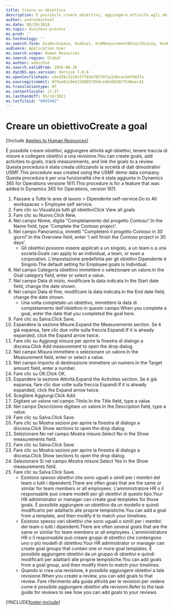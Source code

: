 ```yaml
---
title: Creare un obiettivo
description: È possibile creare obiettivi, aggiungere attività agli obiettivi, tenere traccia di misure e collegare obiettivi a una revisione.
author: andreabichsel
ms.date: 08/29/2018
ms.topic: business-process
ms.prod: ''
ms.technology: ''
ms.search.form: EssWorkspace, HcmGoal, HcmMeasurementDetailDialog, HcmPerfJournalAdd, HcmGoalChangeSettings, HcmEmployeeDevelopmentWorkspace
audience: Application User
ms.search.scope: Human Resources
ms.search.region: Global
ms.author: anbichse
ms.search.validFrom: 2016-06-30
ms.dyn365.ops.version: Version 7.0.0
ms.openlocfilehash: c6e329c2219c57f83ef02f9fa224bcac84fb83fa
ms.sourcegitcommit: 879ee8a10e6158885795dce4b3db5077540eec41
ms.translationtype: HT
ms.contentlocale: it-IT
ms.lasthandoff: 05/18/2021
ms.locfileid: "6055462"
---
```

# <a name="create-a-goal"></a><span data-ttu-id="67235-103">Creare un obiettivo</span><span class="sxs-lookup"><span data-stu-id="67235-103">Create a goal</span></span>

[!include [Applies to Human Resources](../includes/applies-to-hr.md)]

<span data-ttu-id="67235-104">È possibile creare obiettivi, aggiungere attività agli obiettivi, tenere traccia di misure e collegare obiettivi a una revisione.</span><span class="sxs-lookup"><span data-stu-id="67235-104">You can create goals, add activities to goals, track measurements, and link the goals to a review.</span></span> <span data-ttu-id="67235-105">Questa procedura è stata creata utilizzando la società di dati dimostrativi USMF.</span><span class="sxs-lookup"><span data-stu-id="67235-105">This procedure was created using the USMF demo data company.</span></span> <span data-ttu-id="67235-106">Questa procedura è per una funzionalità che è stata aggiunta in Dynamics 365 for Operations versione 1611.</span><span class="sxs-lookup"><span data-stu-id="67235-106">This procedure is for a feature that was added in Dynamics 365 for Operations, version 1611.</span></span>

1. <span data-ttu-id="67235-107">Passare a Tutte le aree di lavoro > Dipendente self-service.</span><span class="sxs-lookup"><span data-stu-id="67235-107">Go to All workspaces > Employee self service.</span></span>
2. <span data-ttu-id="67235-108">Fare clic su Visualizza tutti gli obiettivi</span><span class="sxs-lookup"><span data-stu-id="67235-108">Click View all goals</span></span>
3. <span data-ttu-id="67235-109">Fare clic su Nuovo.</span><span class="sxs-lookup"><span data-stu-id="67235-109">Click New.</span></span>
4. <span data-ttu-id="67235-110">Nel campo Nome, digita "Completamento del progetto Contoso".</span><span class="sxs-lookup"><span data-stu-id="67235-110">In the Name field, type 'Complete the Contoso project'.</span></span>
5. <span data-ttu-id="67235-111">Nel campo Panoramica, immetti "Completerò il progetto Contoso in 30 giorni".</span><span class="sxs-lookup"><span data-stu-id="67235-111">In the Overview field, enter 'I will finish the Contoso project in 30 days'.</span></span>
    * <span data-ttu-id="67235-112">Gli obiettivi possono essere applicati a un singolo, a un team o a una società.</span><span class="sxs-lookup"><span data-stu-id="67235-112">Goals can apply to an individual, a team, or even a corporation.</span></span> <span data-ttu-id="67235-113">L'impostazione predefinita per gli obiettivi Dipendente è Singolo.</span><span class="sxs-lookup"><span data-stu-id="67235-113">The default setting for Employee goals is Individual.</span></span>  
6. <span data-ttu-id="67235-114">Nel campo Categoria obiettivo immettere o selezionare un valore.</span><span class="sxs-lookup"><span data-stu-id="67235-114">In the Goal category field, enter or select a value.</span></span>
7. <span data-ttu-id="67235-115">Nel campo Data di inizio, modificare la data indicata.</span><span class="sxs-lookup"><span data-stu-id="67235-115">In the Start date field, change the date shown.</span></span>
8. <span data-ttu-id="67235-116">Nel campo Data di fine, modificare la data indicata.</span><span class="sxs-lookup"><span data-stu-id="67235-116">In the End date field, change the date shown.</span></span>
    * <span data-ttu-id="67235-117">Una volta completato un obiettivo, immettere la data di completamento dell'obiettivo in questo campo.</span><span class="sxs-lookup"><span data-stu-id="67235-117">When you complete a goal, enter the date that you completed the goal here.</span></span>  
9. <span data-ttu-id="67235-118">Fare clic su Salva.</span><span class="sxs-lookup"><span data-stu-id="67235-118">Click Save.</span></span>
10. <span data-ttu-id="67235-119">Espandere la sezione Misure.</span><span class="sxs-lookup"><span data-stu-id="67235-119">Expand the Measurements section.</span></span> <span data-ttu-id="67235-120">Se è già espansa, fare clic due volte sulla freccia Espandi.</span><span class="sxs-lookup"><span data-stu-id="67235-120">If it is already expanded, click the Expand arrow twice.</span></span>
11. <span data-ttu-id="67235-121">Fare clic su Aggiungi misura per aprire la finestra di dialogo a discesa.</span><span class="sxs-lookup"><span data-stu-id="67235-121">Click Add measurement to open the drop dialog.</span></span>
12. <span data-ttu-id="67235-122">Nel campo Misura immettere o selezionare un valore.</span><span class="sxs-lookup"><span data-stu-id="67235-122">In the Measurement field, enter or select a value.</span></span>
13. <span data-ttu-id="67235-123">Nel campo Importo di destinazione immettere un numero.</span><span class="sxs-lookup"><span data-stu-id="67235-123">In the Target amount field, enter a number.</span></span>
14. <span data-ttu-id="67235-124">Fare clic su OK.</span><span class="sxs-lookup"><span data-stu-id="67235-124">Click OK.</span></span>
15. <span data-ttu-id="67235-125">Espandere la sezione Attività.</span><span class="sxs-lookup"><span data-stu-id="67235-125">Expand the Activities section.</span></span> <span data-ttu-id="67235-126">Se è già espansa, fare clic due volte sulla freccia Espandi.</span><span class="sxs-lookup"><span data-stu-id="67235-126">If it is already expanded, click the Expand arrow twice.</span></span>
16. <span data-ttu-id="67235-127">Scegliere Aggiungi.</span><span class="sxs-lookup"><span data-stu-id="67235-127">Click Add.</span></span>
17. <span data-ttu-id="67235-128">Digitare un valore nel campo Titolo.</span><span class="sxs-lookup"><span data-stu-id="67235-128">In the Title field, type a value.</span></span>
18. <span data-ttu-id="67235-129">Nel campo Descrizione digitare un valore.</span><span class="sxs-lookup"><span data-stu-id="67235-129">In the Description field, type a value.</span></span>
19. <span data-ttu-id="67235-130">Fare clic su Salva.</span><span class="sxs-lookup"><span data-stu-id="67235-130">Click Save.</span></span>
20. <span data-ttu-id="67235-131">Fare clic su Mostra sezioni per aprire la finestra di dialogo a discesa.</span><span class="sxs-lookup"><span data-stu-id="67235-131">Click Show sections to open the drop dialog.</span></span>
21. <span data-ttu-id="67235-132">Selezionare No nel campo Mostra misure.</span><span class="sxs-lookup"><span data-stu-id="67235-132">Select No in the Show measurements field.</span></span>
22. <span data-ttu-id="67235-133">Fare clic su Salva.</span><span class="sxs-lookup"><span data-stu-id="67235-133">Click Save.</span></span>
23. <span data-ttu-id="67235-134">Fare clic su Mostra sezioni per aprire la finestra di dialogo a discesa.</span><span class="sxs-lookup"><span data-stu-id="67235-134">Click Show sections to open the drop dialog.</span></span>
24. <span data-ttu-id="67235-135">Selezionare Sì nel campo Mostra misure.</span><span class="sxs-lookup"><span data-stu-id="67235-135">Select Yes in the Show measurements field.</span></span>
25. <span data-ttu-id="67235-136">Fare clic su Salva.</span><span class="sxs-lookup"><span data-stu-id="67235-136">Click Save.</span></span>
    * <span data-ttu-id="67235-137">Esistono spesso obiettivi che sono uguali o simili per i membri del team o tutti i dipendenti.</span><span class="sxs-lookup"><span data-stu-id="67235-137">There are often goals that are the same or similar for team members or all employees.</span></span>     <span data-ttu-id="67235-138">L'amministratore HR o il responsabile può creare modelli per gli obiettivi di questo tipo.</span><span class="sxs-lookup"><span data-stu-id="67235-138">Your HR administrator or manager can create goal templates for those goals.</span></span> <span data-ttu-id="67235-139">È possibile aggiungere un obiettivo da un modello e quindi modificarlo per adattarlo alle proprie tempistiche.</span><span class="sxs-lookup"><span data-stu-id="67235-139">You can add a goal from a template, and then modify it to match your timelines.</span></span>  
    * <span data-ttu-id="67235-140">Esistono spesso vari obiettivi che sono uguali o simili per i membri del team o tutti i dipendenti.</span><span class="sxs-lookup"><span data-stu-id="67235-140">There are often several goals that are the same or similar for team members or all employees.</span></span>     <span data-ttu-id="67235-141">L'amministratore HR o il responsabile può creare gruppi di obiettivi che contengono uno o più modelli di obiettivo.</span><span class="sxs-lookup"><span data-stu-id="67235-141">Your HR administrator or manager can create goal groups that contain one or more goal templates.</span></span> <span data-ttu-id="67235-142">È possibile aggiungere obiettivi da un gruppo di obiettivi e quindi modificarli per adattarli alle proprie tempistiche.</span><span class="sxs-lookup"><span data-stu-id="67235-142">You can add goals from a goal group, and then modify them to match your timelines.</span></span>  
    * <span data-ttu-id="67235-143">Quando si crea una revisione, è possibile aggiungere obiettivi a tale revisione.</span><span class="sxs-lookup"><span data-stu-id="67235-143">When you create a review, you can add goals to that review.</span></span> <span data-ttu-id="67235-144">Fare riferimento alla guida attività per le revisioni per vedere come è possibile aggiungere obiettivi alle revisioni.</span><span class="sxs-lookup"><span data-stu-id="67235-144">Refer to the task guide for reviews to see how you can add goals to your reviews.</span></span>  



[!INCLUDE[footer-include](../includes/footer-banner.md)]